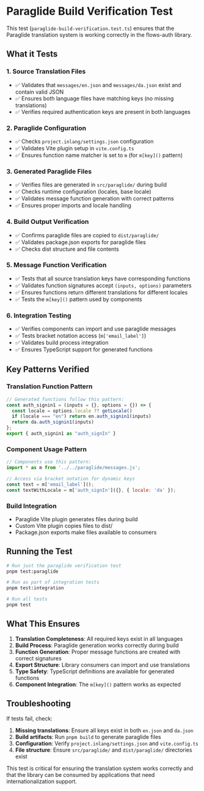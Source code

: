 # Paraglide Build Verification Test

This test (`paraglide-build-verification.test.ts`) ensures that the Paraglide translation system is working correctly in the flows-auth library.

## What it Tests

### 1. Source Translation Files
- ✅ Validates that `messages/en.json` and `messages/da.json` exist and contain valid JSON
- ✅ Ensures both language files have matching keys (no missing translations)
- ✅ Verifies required authentication keys are present in both languages

### 2. Paraglide Configuration
- ✅ Checks `project.inlang/settings.json` configuration
- ✅ Validates Vite plugin setup in `vite.config.ts`
- ✅ Ensures function name matcher is set to `m` (for `m[key]()` pattern)

### 3. Generated Paraglide Files
- ✅ Verifies files are generated in `src/paraglide/` during build
- ✅ Checks runtime configuration (locales, base locale)
- ✅ Validates message function generation with correct patterns
- ✅ Ensures proper imports and locale handling

### 4. Build Output Verification
- ✅ Confirms paraglide files are copied to `dist/paraglide/`
- ✅ Validates package.json exports for paraglide files
- ✅ Checks dist structure and file contents

### 5. Message Function Verification
- ✅ Tests that all source translation keys have corresponding functions
- ✅ Validates function signatures accept `(inputs, options)` parameters
- ✅ Ensures functions return different translations for different locales
- ✅ Tests the `m[key]()` pattern used by components

### 6. Integration Testing
- ✅ Verifies components can import and use paraglide messages
- ✅ Tests bracket notation access (`m['email_label']`)
- ✅ Validates build process integration
- ✅ Ensures TypeScript support for generated functions

## Key Patterns Verified

### Translation Function Pattern
```javascript
// Generated functions follow this pattern:
const auth_signin1 = (inputs = {}, options = {}) => {
  const locale = options.locale ?? getLocale()
  if (locale === "en") return en.auth_signin1(inputs)
  return da.auth_signin1(inputs)
};
export { auth_signin1 as "auth_signIn" }
```

### Component Usage Pattern
```javascript
// Components use this pattern:
import * as m from '../../paraglide/messages.js';

// Access via bracket notation for dynamic keys
const text = m['email_label']();
const textWithLocale = m['auth_signIn']({}, { locale: 'da' });
```

### Build Integration
- Paraglide Vite plugin generates files during build
- Custom Vite plugin copies files to dist/
- Package.json exports make files available to consumers

## Running the Test

```bash
# Run just the paraglide verification test
pnpm test:paraglide

# Run as part of integration tests
pnpm test:integration

# Run all tests
pnpm test
```

## What This Ensures

1. **Translation Completeness**: All required keys exist in all languages
2. **Build Process**: Paraglide generation works correctly during build
3. **Function Generation**: Proper message functions are created with correct signatures
4. **Export Structure**: Library consumers can import and use translations
5. **Type Safety**: TypeScript definitions are available for generated functions
6. **Component Integration**: The `m[key]()` pattern works as expected

## Troubleshooting

If tests fail, check:

1. **Missing translations**: Ensure all keys exist in both `en.json` and `da.json`
2. **Build artifacts**: Run `pnpm build` to generate paraglide files
3. **Configuration**: Verify `project.inlang/settings.json` and `vite.config.ts`
4. **File structure**: Ensure `src/paraglide/` and `dist/paraglide/` directories exist

This test is critical for ensuring the translation system works correctly and that the library can be consumed by applications that need internationalization support.
